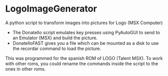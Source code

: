 # LogoImageGenerator
A python script to transform images into pictures for Logo (MSX Computer)

- The Donatello script emulates key presses using PyAutoGUI to send to an Emulator (MSX) and build the picture.
- DonatelloFAST gives you a file which can be mounted as a disk to use the recordar command to load the picture.

This was programmed for the spanish ROM of LOGO (Talent MSX). To work with other roms, you could rename the commands inside the script to the ones in other roms.
